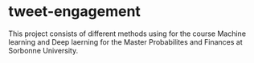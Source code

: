 # tweet-engagement

This project consists of different methods using for the course Machine learning and Deep laerning for the Master Probabilites and Finances at Sorbonne University.

